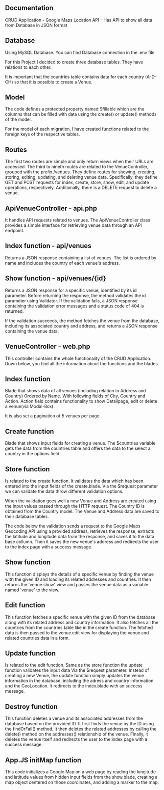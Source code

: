## Documentation

CRUD Application - Google Maps Location API - Has API to show all data from Database in JSON format

## Database

Using MySQL Database. You can find Database connection in the .env file

For this Project I decided to create three database tables. They have relations to each other.

It is important that the countries table contains data for each country (A-D-CH) so that it is possible to create a Venue.

## Model

The code defines a protected property named $fillable which are the columns that can be filled with data using the create() or update() methods of the model.

For the model of each migration, I have created functions related to the foreign keys of the respective tables.

## Routes

The first two routes are simple and only return views when their URLs are accessed. The third to nineth routes are related to the VenueController, grouped with the prefix /venues. They define routes for showing, creating, storing, editing, updating, and deleting venue data. Specifically, they define GET and POST requests for index, create, store, show, edit, and update operations, respectively. Additionally, there is a DELETE request to delete a venue.

## ApiVenueController - api.php

It handles API requests related to venues. The ApiVenueController class provides a simple interface for retrieving venue data through an API endpoint. 

## Index function - api/venues

Returns a JSON response containing a list of venues. The list is ordered by name and includes the country of each venue's address.

## Show function - api/venues/{id}

Returns a JSON response for a specific venue, identified by its id parameter. Before returning the response, the method validates the id parameter using Validator. If the validation fails, a JSON response containing the validation error messages and a status code of 404 is returned.

If the validation succeeds, the method fetches the venue from the database, including its associated country and address, and returns a JSON response containing the venue data.

## VenueController - web.php

This controller contains the whole functionality of the CRUD Application. Down below, you find all the information about the functions and the blades.

## Index function

Blade that shows data of all venues (including relation to Address and Country) Ordered by Name.
With following fields of City, Country and Action. Action field contains functionality to show Detailpage, edit or delete a venue(via Modal-Box).

It is also set a pagination of 5 venues per page.

## Create function

Blade that shows input fields for creating a venue. The $countries variable gets the data from the countries table and offers the data to the select a country in the options field.

## Store function

Is related to the create function. It validates the data which has been entered into the input fields of the create.blade. Via the $request parameter we can validate the data throw different validation options.

When the validation goes well a new Venue and Address are created using the input values passed through the HTTP request. The Country ID is obtained from the Country model. The Venue and Address data are saved to their database tables.

The code below the validation sends a request to the Google Maps Geocoding API using a provided address, retrieves the response, extracts the latitude and longitude data from the response, and saves it to the data base collumn. Then it saves the new venue's address and redirects the user to the index page with a success message.

## Show function

This function displays the details of a specific venue by finding the venue with the given ID and loading its related addresses and countries. It then returns the 'venue.show' view and passes the venue data as a variable named 'venue' to the view.

## Edit function

This function fetches a specific venue with the given ID from the database along with its related address and country information. It also fetches all the countries from the countries table like in the create function. The fetched data is then passed to the venue.edit view for displaying the venue and related countries data in a form.

## Update function

Is related to the edit function. Same as the store function the update function validates the input data Via the $request parameter. Instead of creating a new Venue, the update function simply updates the venue information in the database.
including the adress and country information and the GeoLocation. It redirects to the index.blade with an success message.

## Destroy function

This function deletes a venue and its associated addresses from the database based on the provided ID. It first finds the venue by the ID using the findOrFail() method. It then deletes the related addresses by calling the delete() method on the addresses() relationship of the venue. Finally, it deletes the venue itself and redirects the user to the index page with a success message.


## App.JS initMap function

This code initializes a Google Map on a web page by reading the longitude and latitude values from hidden input fields from the show.blade, creating a map object centered on those coordinates, and adding a marker to the map.



